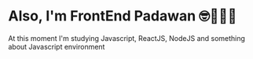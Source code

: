 # Also, I'm FrontEnd Padawan 🤓👨🏻‍💻

At this moment I'm studying Javascript, ReactJS, NodeJS and something about Javascript environment
